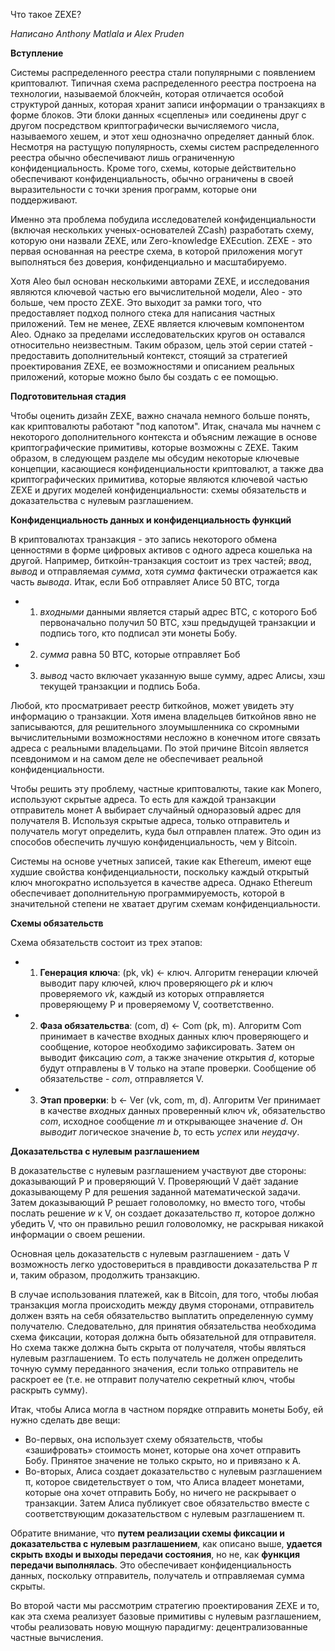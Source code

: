 Что такое ZEXE? 

*Написано Anthony Matlala и Alex Pruden*

**Вступление**

<p>Системы распределенного реестра стали популярными с появлением криптовалют. Типичная схема распределенного реестра построена на технологии, называемой блокчейн, которая отличается особой структурой данных, которая хранит записи информации о транзакциях в форме блоков. Эти блоки данных «сцеплены» или соединены друг с другом посредством криптографически вычисляемого числа, называемого хешем, и этот хеш однозначно определяет данный блок.
Несмотря на растущую популярность, схемы систем распределенного реестра обычно обеспечивают лишь ограниченную конфиденциальность. Кроме того, схемы, которые действительно обеспечивают конфиденциальность, обычно ограничены в своей выразительности с точки зрения программ, которые они поддерживают.</p>

Именно эта проблема побудила исследователей конфиденциальности (включая нескольких ученых-основателей ZCash) разработать схему, которую они назвали ZEXE, или Zero-knowledge EXEcution. ZEXE - это первая основанная на реестре схема, в которой приложения могут выполняться без доверия, конфиденциально и масштабируемо.

Хотя Aleo был основан несколькими авторами ZEXE, и исследования являются ключевой частью его вычислительной модели, Aleo - это больше, чем просто ZEXE. Это выходит за рамки того, что предоставляет подход полного стека для написания частных приложений.
Тем не менее, ZEXE является ключевым компонентом Aleo. Однако за пределами исследовательских кругов он оставался относительно неизвестным. Таким образом, цель этой серии статей - предоставить дополнительный контекст, стоящий за стратегией проектирования ZEXE, ее возможностями и описанием реальных приложений, которые можно было бы создать с ее помощью.

**Подготовительная стадия**

Чтобы оценить дизайн ZEXE, важно сначала немного больше понять, как криптовалюты работают "под капотом". Итак, сначала мы начнем с некоторого дополнительного контекста и объясним лежащие в основе криптографические примитивы, которые возможны с ZEXE.
Таким образом, в следующем разделе мы обсудим некоторые ключевые концепции, касающиеся конфиденциальности криптовалют, а также два криптографических примитива, которые являются ключевой частью ZEXE и других моделей конфиденциальности: схемы обязательств и доказательства с нулевым разглашением.

**Конфиденциальность данных и конфиденциальность функций**

В криптовалютах транзакция - это запись некоторого обмена ценностями в форме цифровых активов с одного адреса кошелька на другой. Например, биткойн-транзакция состоит из трех частей; *ввод*, *вывод* и отправляемая *сумма*, хотя *сумма* фактически отражается как часть *вывода*.
Итак, если Боб отправляет Алисе 50 BTC, тогда
* 1) *входными* данными является старый адрес BTC, с которого Боб первоначально получил 50 BTC, хэш предыдущей транзакции и подпись того, кто подписал эти монеты Бобу.
* 2) *сумма* равна 50 BTC, которые отправляет Боб
* 3) *вывод* часто включает указанную выше сумму, адрес Алисы, хэш текущей транзакции и подпись Боба.

Любой, кто просматривает реестр биткойнов, может увидеть эту информацию о транзакции. Хотя имена владельцев биткойнов явно не записываются, для решительного злоумышленника со скромными вычислительными возможностями несложно в конечном итоге связать адреса с реальными владельцами. По этой причине Bitcoin является псевдонимом и на самом деле не обеспечивает реальной конфиденциальности.

Чтобы решить эту проблему, частные криптовалюты, такие как Monero, используют скрытые адреса. То есть для каждой транзакции отправитель монет A выбирает случайный одноразовый адрес для получателя B. Используя скрытые адреса, только отправитель и получатель могут определить, куда был отправлен платеж. Это один из способов обеспечить лучшую конфиденциальность, чем у Bitcoin.

Системы на основе учетных записей, такие как Ethereum, имеют еще худшие свойства конфиденциальности, поскольку каждый открытый ключ многократно используется в качестве адреса. Однако Ethereum обеспечивает дополнительную программируемость, которой в значительной степени не хватает другим схемам конфиденциальности.

**Схемы обязательств**

Схема обязательств состоит из трех этапов:
* 1. **Генерация ключа**: (pk, vk) ← ключ. Алгоритм генерации ключей выводит пару ключей, ключ проверяющего *pk* и ключ проверяемого *vk*, каждый из которых отправляется проверяющему P и проверяемому V, соответственно.
* 2. **Фаза обязательства**: (com, d) ← Com (pk, m). Алгоритм Com принимает в качестве входных данных ключ проверяющего и сообщение, которое необходимо зафиксировать. Затем он выводит фиксацию *com*, а также значение открытия *d*, которые будут отправлены в V только на этапе проверки. Сообщение об обязательстве - *com*, отправляется V.
* 3. **Этап проверки**: b ← Ver (vk, com, m, d). Алгоритм Ver принимает в качестве *входных* данных проверенный ключ *vk*, обязательство *com*, исходное сообщение *m* и открывающее значение *d*. Он *выводит* логическое значение *b*, то есть *успех* или *неудачу*.

**Доказательства с нулевым разглашением**

В доказательстве с нулевым разглашением участвуют две стороны: доказывающий P и проверяющий V. Проверяющий V даёт задание доказывающему P для решения заданной математической задачи. Затем доказывающий P решает головоломку, но вместо того, чтобы послать решение *w* к V, он создает доказательство *π*, которое должно убедить V, что он правильно решил головоломку, не раскрывая никакой информации о своем решении.

Основная цель доказательств с нулевым разглашением - дать V возможность легко удостовериться в правдивости доказательства P *π* и, таким образом, продолжить транзакцию.

В случае использования платежей, как в Bitcoin, для того, чтобы любая транзакция могла происходить между двумя сторонами, отправитель должен взять на себя обязательство выплатить определенную сумму получателю. Следовательно, для принятия обязательства необходима схема фиксации, которая должна быть обязательной для отправителя. Но схема также должна быть скрыта от получателя, чтобы являться нулевым разглашением. То есть получатель не должен определить точную сумму переданного значения, если только отправитель не раскроет ее (т.е. не отправит получателю секретный ключ, чтобы раскрыть сумму).

Итак, чтобы Алиса могла в частном порядке отправить монеты Бобу, ей нужно сделать две вещи:
* Во-первых, она использует схему обязательств, чтобы «зашифровать» стоимость монет, которые она хочет отправить Бобу. Принятое значение не только скрыто, но и привязано к A.
* Во-вторых, Алиса создает доказательство с нулевым разглашением π, которое свидетельствует о том, что Алиса владеет монетами, которые она хочет отправить Бобу, но ничего не раскрывает о транзакции.
Затем Алиса публикует свое обязательство вместе с соответствующим доказательством с нулевым разглашением π.

Обратите внимание, что **путем реализации схемы фиксации и доказательства с нулевым разглашением**, как описано выше, **удается скрыть входы и выходы передачи состояния**, но не, как **функция передачи выполнялась**. Это обеспечивает конфиденциальность данных, поскольку отправитель, получатель и отправляемая сумма скрыты.

Во второй части мы рассмотрим стратегию проектирования ZEXE и то, как эта схема реализует базовые примитивы с нулевым разглашением, чтобы реализовать новую мощную парадигму: децентрализованные частные вычисления.
